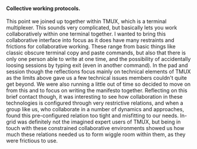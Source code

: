 #### Collective working protocols.

This point we joined up together within TMUX, which is a terminal multiplexer. This sounds very complicated, but basically lets you work collaboratively within one terminal together. I wanted to bring this collaborative interface into focus as it does have many restraints and frictions for collaborative working. These range from basic things like classic obscure terminal copy and paste commands, but also that there is only one person able to write at one time, and the possibility of accidentally loosing sessions by typing exit (even in another command). In the pad and session though the reflections focus mainly on technical elements of TMUX as the limits above gave us a few technical issues members couldn't quite get beyond. We were also running a little out of time so decided to move on from this and to focus on writing the manifesto together. Reflecting on this brief contact though, it was interesting to see how collaboration in these technologies is configured through very restrictive relations, and when a group like us, who collaborate in a number of dynamics and approaches, found this pre-configured relation too tight and misfitting to our needs. In-grid was definitely not the imagined expert users of TMUX, but being in touch with these constrained collaborative environments showed us how much these relations needed us to form wiggle room within them, as they were frictious to use.


